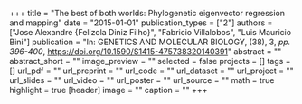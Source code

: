 +++
title = "The best of both worlds: Phylogenetic eigenvector regression and mapping"
date = "2015-01-01"
publication_types = ["2"]
authors = ["Jose Alexandre {Felizola Diniz Filho}", "Fabricio Villalobos", "Luis Mauricio Bini"]
publication = "In: GENETICS AND MOLECULAR BIOLOGY, (38), 3, _pp. 396-400_, https://doi.org/10.1590/S1415-475738320140391"
abstract = ""
abstract_short = ""
image_preview = ""
selected = false
projects = []
tags = []
url_pdf = ""
url_preprint = ""
url_code = ""
url_dataset = ""
url_project = ""
url_slides = ""
url_video = ""
url_poster = ""
url_source = ""
math = true
highlight = true
[header]
image = ""
caption = ""
+++
